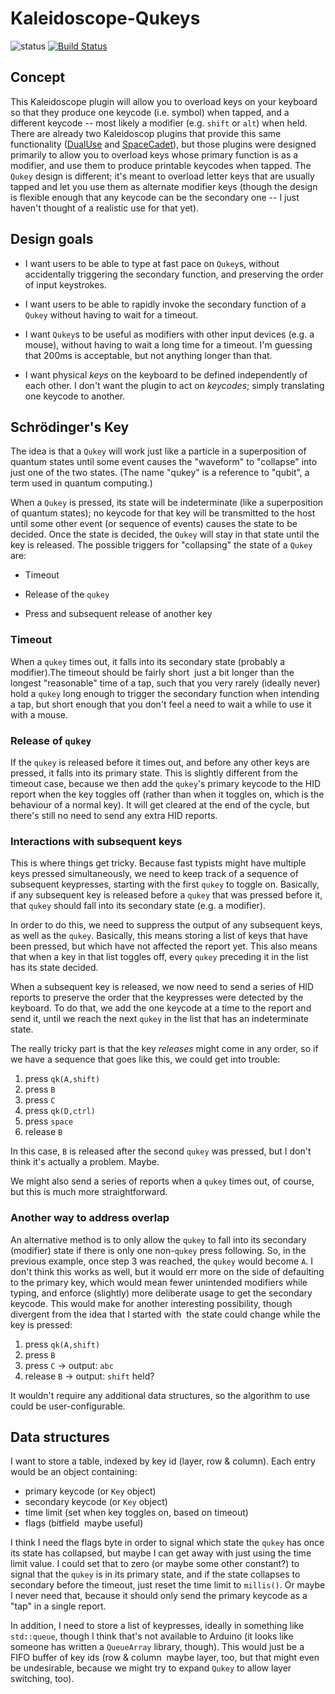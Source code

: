 # Kaleidoscope-Qukeys

![status][st:experimental] [![Build Status][travis:image]][travis:status]

 [travis:image]: https://travis-ci.org/gedankenlab/Kaleidoscope-Qukey.svg?branch=master
 [travis:status]: https://travis-ci.org/gedankenlab/Kaleidoscope-Qukey

 [st:stable]: https://img.shields.io/badge/stable-✔-black.svg?style=flat&colorA=44cc11&colorB=494e52
 [st:broken]: https://img.shields.io/badge/broken-X-black.svg?style=flat&colorA=e05d44&colorB=494e52
 [st:experimental]: https://img.shields.io/badge/experimental----black.svg?style=flat&colorA=dfb317&colorB=494e52

## Concept

This Kaleidoscope plugin will allow you to overload keys on your
keyboard so that they produce one keycode (i.e. symbol) when tapped,
and a different keycode -- most likely a modifier (e.g. `shift` or
`alt`) when held. There are already two Kaleidoscop plugins that
provide this same functionality
([DualUse](https://github.com/keyboardio/Kaleidoscope-DualUse) and
[SpaceCadet](https://github.com/keyboardio/Kaleidoscope-SpaceCadet)),
but those plugins were designed primarily to allow you to overload
keys whose primary function is as a modifier, and use them to produce
printable keycodes when tapped. The `Qukey` design is different; it's
meant to overload letter keys that are usually tapped and let you use
them as alternate modifier keys (though the design is flexible enough
that any keycode can be the secondary one -- I just haven't thought of
a realistic use for that yet).

## Design goals

* I want users to be able to type at fast pace on `Qukey`s, without
  accidentally triggering the secondary function, and preserving the
  order of input keystrokes.

* I want users to be able to rapidly invoke the secondary function of
  a `Qukey` without having to wait for a timeout.

* I want `Qukey`s to be useful as modifiers with other input devices
  (e.g. a mouse), without having to wait a long time for a
  timeout. I'm guessing that 200ms is acceptable, but not anything
  longer than that.

* I want physical *keys* on the keyboard to be defined independently
  of each other. I don't want the plugin to act on *keycodes*; simply
  translating one keycode to another.

## Schrödinger's Key

The idea is that a `Qukey` will work just like a particle in a
superposition of quantum states until some event causes the "waveform"
to "collapse" into just one of the two states. (The name "qukey" is a
reference to "qubit", a term used in quantum computing.)

When a `Qukey` is pressed, its state will be indeterminate (like a
superposition of quantum states); no keycode for that key will be
transmitted to the host until some other event (or sequence of events)
causes the state to be decided. Once the state is decided, the `Qukey`
will stay in that state until the key is released. The possible
triggers for "collapsing" the state of a `Qukey` are:

* Timeout

* Release of the `qukey`

* Press and subsequent release of another key

### Timeout

When a `qukey` times out, it falls into its secondary state (probably
a modifier).The timeout should be fairly short ­ just a bit longer
than the longest "reasonable" time of a tap, such that you very rarely
(ideally never) hold a `qukey` long enough to trigger the secondary
function when intending a tap, but short enough that you don't feel a
need to wait a while to use it with a mouse.

### Release of `qukey`

If the `qukey` is released before it times out, and before any other
keys are pressed, it falls into its primary state. This is slightly
different from the timeout case, because we then add the `qukey`'s
primary keycode to the HID report when the key toggles off (rather
than when it toggles on, which is the behaviour of a normal key). It
will get cleared at the end of the cycle, but there's still no need to
send any extra HID reports.

### Interactions with subsequent keys

This is where things get tricky. Because fast typists might have
multiple keys pressed simultaneously, we need to keep track of a
sequence of subsequent keypresses, starting with the first `qukey` to
toggle on. Basically, if any subsequent key is released before a
`qukey` that was pressed before it, that `qukey` should fall into its
secondary state (e.g. a modifier).

In order to do this, we need to suppress the output of any subsequent
keys, as well as the `qukey`. Basically, this means storing a list of
keys that have been pressed, but which have not affected the report
yet. This also means that when a key in that list toggles off, every
`qukey` preceding it in the list has its state decided.

When a subsequent key is released, we now need to send a series of HID
reports to preserve the order that the keypresses were detected by the
keyboard. To do that, we add the one keycode at a time to the report
and send it, until we reach the next `qukey` in the list that has an
indeterminate state.

The really tricky part is that the key *releases* might come in any
order, so if we have a sequence that goes like this, we could get into
trouble:

1. press `qk(A,shift)`
2. press `B`
3. press `C`
4. press `qk(D,ctrl)`
5. press `space`
6. release `B`

In this case, `B` is released after the second `qukey` was pressed,
but I don't think it's actually a problem. Maybe.

We might also send a series of reports when a `qukey` times out, of
course, but this is much more straightforward.

### Another way to address overlap

An alternative method is to only allow the `qukey` to fall into its
secondary (modifier) state if there is only one non-`qukey` press
following. So, in the previous example, once step 3 was reached, the
`qukey` would become `A`. I don't think this works as well, but it
would err more on the side of defaulting to the primary key, which
would mean fewer unintended modifiers while typing, and enforce
(slightly) more deliberate usage to get the secondary keycode. This
would make for another interesting possibility, though divergent from
the idea that I started with ­ the state could change while the key is
pressed:

1. press `qk(A,shift)`
2. press `B`
3. press `C` -> output: `abc`
4. release `B` -> output: `shift` held?

It wouldn't require any additional data structures, so the algorithm
to use could be user-configurable.

## Data structures

I want to store a table, indexed by key id (layer, row & column). Each
entry would be an object containing:

* primary keycode (or `Key` object)
* secondary keycode (or `Key` object)
* time limit (set when key toggles on, based on timeout)
* flags (bitfield ­ maybe useful)

I think I need the flags byte in order to signal which state the
`qukey` has once its state has collapsed, but maybe I can get away
with just using the time limit value. I could set that to zero (or
maybe some other constant?) to signal that the `qukey` is in its
primary state, and if the state collapses to secondary before the
timeout, just reset the time limit to `millis()`. Or maybe I never
need that, because it should only send the primary keycode as a "tap"
in a single report.

In addition, I need to store a list of keypresses, ideally in
something like `std::queue`, though I think that's not available to
Arduino (it looks like someone has written a `QueueArray` library,
though). This would just be a FIFO buffer of key ids (row & column ­
maybe layer, too, but that might even be undesirable, because we might
try to expand `Qukey` to allow layer switching, too).